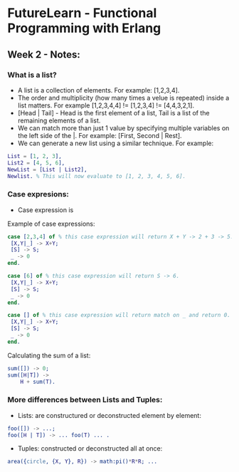 # FutureLearn - Functional Programming with Erlang
## Week 2 - Notes:

### What is a list?
- A list is a collection of elements. For example: [1,2,3,4].
- The order and multiplicity (how many times a velue is repeated) inside a list matters. For example [1,2,3,4,4] != [1,2,3,4] != [4,4,3,2,1].
- [Head | Tail] - Head is the first element of a list, Tail is a list of the remaining elements of a list.
- We can match more than just 1 value by specifying multiple variables on the left side of the |. For example: [First, Second | Rest].
- We can generate a new list using a similar technique. For example:
```erlang
List = [1, 2, 3],
List2 = [4, 5, 6],
NewList = [List | List2],
Newlist. % This will now evaluate to [1, 2, 3, 4, 5, 6].
```

### Case expresions:
- Case expression is

Example of case expressions:
```erlang
case [2,3,4] of % this case expression will return X + Y -> 2 + 3 -> 5.
 [X,Y|_] -> X+Y;
 [S] -> S;
 _ -> 0
end.

case [6] of % this case expression will return S -> 6.
 [X,Y|_] -> X+Y;
 [S] -> S;
 _ -> 0
end.

case [] of % this case expression will return match on _ and return 0.
 [X,Y|_] -> X+Y;
 [S] -> S;
 _ -> 0
end.
```
Calculating the sum of a list:
```erlang
sum([]) -> 0;
sum([H|T]) ->
    H + sum(T).
```

### More differences between Lists and Tuples:
- Lists: are constructured or deconstructed element by element:
```erlang
foo([]) -> ...;
foo([H | T]) -> ... foo(T) ... .
```
- Tuples: constructed or deconstructed all at once:
```erlang
area({circle, {X, Y}, R}) -> math:pi()*R*R; ...
```


